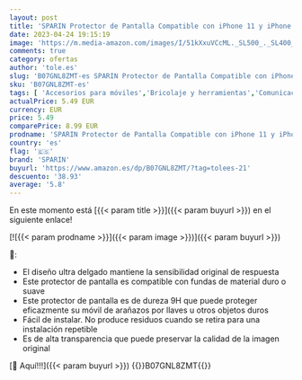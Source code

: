 ```yaml
---
layout: post
title: 'SPARIN Protector de Pantalla Compatible con iPhone 11 y iPhone XR  3 Piezas Cristal Templado para iPhone 11'
date: 2023-04-24 19:15:19
image: 'https://m.media-amazon.com/images/I/51kXxuVCcML._SL500_._SL400_.jpg'
comments: true
category: ofertas
author: 'tole.es'
slug: 'B07GNL8ZMT-es SPARIN Protector de Pantalla Compatible con iPhone 11 y...'
sku: 'B07GNL8ZMT-es'
tags: [ 'Accesorios para móviles','Bricolaje y herramientas','Comunicación móvil y accesorios','Coupons','Electrónica','Mantenimiento, cuidado y reparaciones de teléfonos móviles','Protectores de pantalla para móviles','Self Service','Special Features Stores','iphone','sparin','🇪🇸', ]
actualPrice: 5.49 EUR
currency: EUR
price: 5.49
comparePrice: 8.99 EUR
prodname: 'SPARIN Protector de Pantalla Compatible con iPhone 11 y iPhone XR  3 Piezas Cristal Templado para iPhone 11'
country: 'es'
flag: '🇪🇸'
brand: 'SPARIN'
buyurl: 'https://www.amazon.es/dp/B07GNL8ZMT/?tag=tolees-21'
descuento: '38.93'
average: '5.8'
---
```


En este momento está [{{< param title >}}]({{< param buyurl >}}) en el siguiente enlace!

[![{{< param prodname >}}]({{< param image >}})]({{< param buyurl >}})

🔎:

- El diseño ultra delgado mantiene la sensibilidad original de respuesta
- Este protector de pantalla es compatible con fundas de material duro o suave
- Este protector de pantalla es de dureza 9H que puede proteger eficazmente su móvil de arañazos por llaves u otros objetos duros
- Fácil de instalar. No produce residuos cuando se retira para una instalación repetible
- Es de alta transparencia que puede preservar la calidad de la imagen original

[🛒 Aquí!!!]({{< param buyurl >}})
{{<world>}}B07GNL8ZMT{{</world>}}
